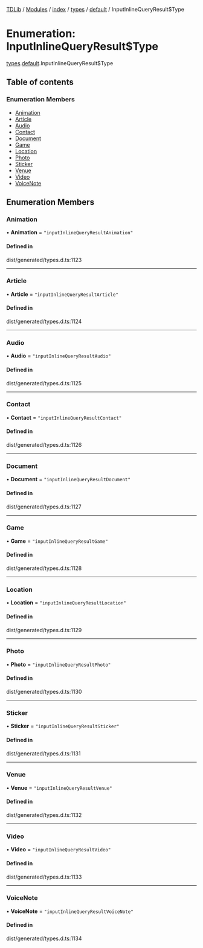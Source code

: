[TDLib](../README.md) / [Modules](../modules.md) / [index](../modules/index.md) / [types](../modules/index.types.md) / [default](../modules/index.types.default.md) / InputInlineQueryResult$Type

# Enumeration: InputInlineQueryResult$Type

[types](../modules/index.types.md).[default](../modules/index.types.default.md).InputInlineQueryResult$Type

## Table of contents

### Enumeration Members

- [Animation](index.types.default.InputInlineQueryResult_Type.md#animation)
- [Article](index.types.default.InputInlineQueryResult_Type.md#article)
- [Audio](index.types.default.InputInlineQueryResult_Type.md#audio)
- [Contact](index.types.default.InputInlineQueryResult_Type.md#contact)
- [Document](index.types.default.InputInlineQueryResult_Type.md#document)
- [Game](index.types.default.InputInlineQueryResult_Type.md#game)
- [Location](index.types.default.InputInlineQueryResult_Type.md#location)
- [Photo](index.types.default.InputInlineQueryResult_Type.md#photo)
- [Sticker](index.types.default.InputInlineQueryResult_Type.md#sticker)
- [Venue](index.types.default.InputInlineQueryResult_Type.md#venue)
- [Video](index.types.default.InputInlineQueryResult_Type.md#video)
- [VoiceNote](index.types.default.InputInlineQueryResult_Type.md#voicenote)

## Enumeration Members

### Animation

• **Animation** = ``"inputInlineQueryResultAnimation"``

#### Defined in

dist/generated/types.d.ts:1123

___

### Article

• **Article** = ``"inputInlineQueryResultArticle"``

#### Defined in

dist/generated/types.d.ts:1124

___

### Audio

• **Audio** = ``"inputInlineQueryResultAudio"``

#### Defined in

dist/generated/types.d.ts:1125

___

### Contact

• **Contact** = ``"inputInlineQueryResultContact"``

#### Defined in

dist/generated/types.d.ts:1126

___

### Document

• **Document** = ``"inputInlineQueryResultDocument"``

#### Defined in

dist/generated/types.d.ts:1127

___

### Game

• **Game** = ``"inputInlineQueryResultGame"``

#### Defined in

dist/generated/types.d.ts:1128

___

### Location

• **Location** = ``"inputInlineQueryResultLocation"``

#### Defined in

dist/generated/types.d.ts:1129

___

### Photo

• **Photo** = ``"inputInlineQueryResultPhoto"``

#### Defined in

dist/generated/types.d.ts:1130

___

### Sticker

• **Sticker** = ``"inputInlineQueryResultSticker"``

#### Defined in

dist/generated/types.d.ts:1131

___

### Venue

• **Venue** = ``"inputInlineQueryResultVenue"``

#### Defined in

dist/generated/types.d.ts:1132

___

### Video

• **Video** = ``"inputInlineQueryResultVideo"``

#### Defined in

dist/generated/types.d.ts:1133

___

### VoiceNote

• **VoiceNote** = ``"inputInlineQueryResultVoiceNote"``

#### Defined in

dist/generated/types.d.ts:1134
